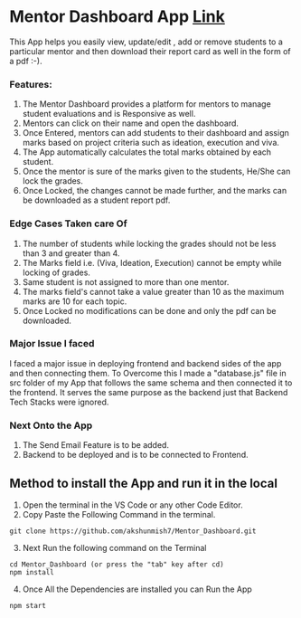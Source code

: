 # Mentor Dashboard App [Link](https://mentor-dashboard-lyart.vercel.app/)
This App helps you easily view, update/edit , add or remove students to a particular mentor and then download their report card as well in the form of a pdf :-).

### **Features:**
1. The Mentor Dashboard provides a platform for mentors to manage student evaluations and is Responsive as well. 
2. Mentors can click on their name and open the dashboard.
3. Once Entered, mentors can add students to their dashboard and assign marks based on project criteria such as ideation, execution and viva. 
4. The App automatically calculates the total marks obtained by each student.
5. Once the mentor is sure of the marks given to the students, He/She can lock the grades.
6. Once Locked, the changes cannot be made further, and the marks can be downloaded as a student report pdf.

### **Edge Cases Taken care Of**
1. The number of students while locking the grades should not be less than 3 and greater than 4.
2. The Marks field i.e. (Viva, Ideation, Execution) cannot be empty while locking of grades.
3. Same student is not assigned to more than one mentor.
4. The marks field's cannot take a value greater than 10 as the maximum marks are 10 for each topic.
5. Once Locked no modifications can be done and only the pdf can be downloaded.

### **Major Issue I faced**
I faced a major issue in deploying frontend and backend sides of the app and then connecting them. To Overcome this I made a "database.js" file in src folder of my App that follows the same schema and then connected it to the frontend. It serves the same purpose as the backend just that Backend Tech Stacks were ignored.

### **Next Onto the App**
1. The Send Email Feature is to be added.
2. Backend to be deployed and is to be connected to Frontend.

## **Method to install the App and run it in the local**
1. Open the terminal in the VS Code or any other Code Editor.
2. Copy Paste the Following Command in the terminal.
``` 
git clone https://github.com/akshunmish7/Mentor_Dashboard.git
```
3. Next Run the following command on the Terminal
```
cd Mentor_Dashboard (or press the "tab" key after cd)
npm install
```
4. Once All the Dependencies are installed you can Run the App
```
npm start
```

